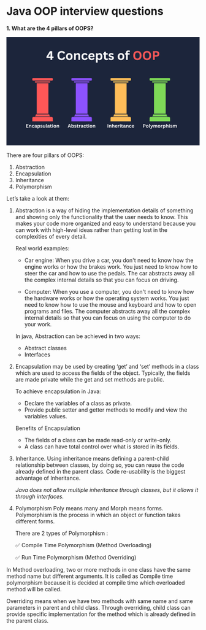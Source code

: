 # Java OOP interview questions


**1. What are the 4 pillars of OOPS?**

![oop.png](../../images/oop.png)

There are four pillars of OOPS:

1. Abstraction
2. Encapsulation
3. Inheritance
4. Polymorphism

Let’s take a look at them:

1. Abstraction is a way of hiding the implementation details of something and showing only the functionality that the
   user needs to know.
   This makes your code more organized and easy to understand because you can work with high-level ideas rather than
   getting lost in the complexities of every detail.

   Real world examples:

    - Car engine: When you drive a car, you don't need to know how the engine works or how the brakes work. You just need to
      know how to steer the car and how to use the pedals. The car abstracts away all the complex internal details so
      that you can focus on driving.

    - Computer: When you use a computer, you don't need to know how the hardware works or how the operating system works.
      You just need to know how to use the mouse and keyboard and how to open programs and files. The computer abstracts
      away all the complex internal details so that you can focus on using the computer to do your work.

   In java, Abstraction can be achieved in two ways:

    - Abstract classes
    - Interfaces

2. Encapsulation may be used by creating ‘get’ and ‘set’ methods in a class which are used to access the fields of the
   object.
   Typically, the fields are made private while the get and set methods are public.

   To achieve encapsulation in Java:
    - Declare the variables of a class as private.
    - Provide public setter and getter methods to modify and view the variables values.

   Benefits of Encapsulation
    - The fields of a class can be made read-only or write-only.
    - A class can have total control over what is stored in its fields.

3. Inheritance.
   Using inheritance means defining a parent-child relationship between classes, by doing so, you can
   reuse the code already defined in the parent class.
   Code re-usability is the biggest advantage of Inheritance.

   _Java does not allow multiple inheritance through classes, but it allows it through interfaces._

4. Polymorphism
   Poly means many and Morph means forms. Polymorphism is the process in which an object or function takes different forms.

   There are 2 types of Polymorphism :

   ✅ Compile Time Polymorphism (Method Overloading)

   ✅ Run Time Polymorphism (Method Overriding)


In Method overloading, two or more methods in one class have the same method name but different arguments. It is called
as Compile time polymorphism because it is decided at compile time which overloaded method will be called.

Overriding means when we have two methods with same name and same parameters in parent and child class. Through overriding,
child class can provide specific implementation for the method which is already defined in the parent class.
